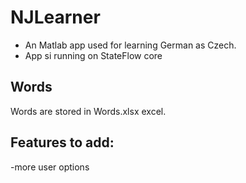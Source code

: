 # NJLearner
- An Matlab app used for learning German as Czech.
- App si running on StateFlow core
 

## Words 
Words are stored in Words.xlsx excel. 

## Features to add:
-more user options
